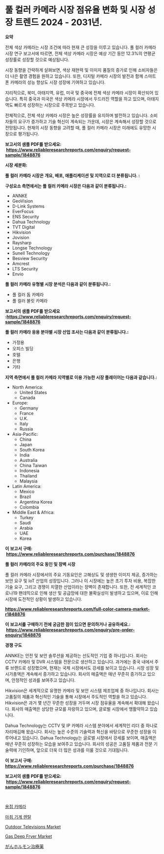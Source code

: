 <p><h1>풀 컬러 카메라 시장 점유율 변화 및 시장 성장 트렌드 2024 - 2031년.</h1></p><p><strong>요약</strong></p>
<p><p>전체 색상 카메라는 시장 조건에 따라 현재 큰 성장을 이루고 있습니다. 풀 컬러 카메라 시장 연구 보고서에 따르면, 전체 색상 카메라 시장은 예상 기간 동안 12.3%의 연평균 성장률로 성장할 것으로 예상됩니다.</p><p>시장 동향을 간략하게 살펴보면, 색상 재현력 및 이미지 품질의 증가로 인해 소비자들은 더 나은 촬영 경험을 원하고 있습니다. 또한, 디지털 카메라 시장의 발전과 함께 스마트폰 카메라의 성능 향상도 시장 성장에 기여하고 있습니다.</p><p>지리적으로, 북미, 아태지역, 유럽, 미국 및 중국에 전체 색상 카메라 시장이 확산되어 있습니다. 특히 중국과 미국은 색상 카메라 시장에서 두드러진 역할을 하고 있으며, 아태지역도 빠르게 성장하는 시장으로 주목받고 있습니다.</p><p>전체적으로, 전체 색상 카메라 시장은 높은 성장률을 유지하며 발전하고 있습니다. 소비자들의 요구가 증가하고 기술 혁신이 계속되는 가운데, 시장은 계속해서 성장할 것으로 전망됩니다. 현재의 시장 동향을 고려할 때, 풀 컬러 카메라 시장은 미래에도 유망한 시장으로 평가됩니다.</p></p>
<p><strong>보고서의 샘플 PDF를 받으세요: &nbsp;<a href="https://www.reliableresearchreports.com/enquiry/request-sample/1848876">https://www.reliableresearchreports.com/enquiry/request-sample/1848876</a></strong></p>
<p><strong>시장 세분화:</strong></p>
<p><strong> 풀 컬러 카메라 시장은 개요, 배포, 애플리케이션 및 지역으로 더 분류됩니다. :</strong></p>
<p><strong>구성요소 측면에서는 풀 컬러 카메라 시장은 다음과 같이 분류됩니다.:</strong></p>
<p><ul><li>ANNKE</li><li>GeoVision</li><li>D-Link Systems</li><li>EverFocus</li><li>ENS Security</li><li>Dahua Technology</li><li>TVT Digital</li><li>Hikvision</li><li>Jovision</li><li>Raysharp</li><li>Longse Technology</li><li>Sunell Technology</li><li>Besview Security</li><li>Amcrest</li><li>LTS Security</li><li>Envio</li></ul></p>
<p><strong> 풀 컬러 카메라 유형별 시장 분석은 다음과 같이 분류됩니다.:</strong></p>
<p><ul><li>풀 컬러 돔 카메라</li><li>풀 컬러 불릿 카메라</li></ul></p>
<p><strong>보고서의 샘플 PDF를 받으세요 :<a href="https://www.reliableresearchreports.com/enquiry/request-sample/1848876">https://www.reliableresearchreports.com/enquiry/request-sample/1848876</a></strong></p>
<p><strong> 풀 컬러 카메라 응용 분야별 시장 산업 조사는 다음과 같이 분류됩니다.:</strong></p>
<p><ul><li>가정용</li><li>오피스 빌딩</li><li>호텔</li><li>은행</li><li>기타</li></ul></p>
<p><strong>지역 측면에서 풀 컬러 카메라 지역별로 이용 가능한 시장 플레이어는 다음과 같습니다.:</strong></p>
<p><ul>
    <li>
        North America:
        <ul>
            <li>United States</li>
            <li>Canada</li>
        </ul>
    </li>
    <li>
        Europe:
        <ul>
            <li>Germany</li>
            <li>France</li>
            <li>U.K.</li>
            <li>Italy</li>
            <li>Russia</li>
        </ul>
    </li>
    <li>
        Asia-Pacific:
        <ul>
            <li>China</li>
            <li>Japan</li>
            <li>South Korea</li>
            <li>India</li>
            <li>Australia</li>
            <li>China Taiwan</li>
            <li>Indonesia</li>
            <li>Thailand</li>
            <li>Malaysia</li>
        </ul>
    </li>
    <li>
        Latin America:
        <ul>
            <li>Mexico</li>
            <li>Brazil</li>
            <li>Argentina Korea</li>
            <li>Colombia</li>
        </ul>
    </li>
    <li>
        Middle East & Africa:
        <ul>
            <li>Turkey</li>
            <li>Saudi</li>
            <li>Arabia</li>
            <li>UAE</li>
            <li>Korea</li>
        </ul>
    </li>
    </ul></p>
<p><strong>이 보고서 구매: &nbsp;<a href="https://www.reliableresearchreports.com/purchase/1848876">https://www.reliableresearchreports.com/purchase/1848876</a></strong></p>
<p><strong>풀 컬러 카메라의 주요 동인 및 장벽 시장</strong></p>
<p><p>풀 컬러 카메라 시장에서의 주요 기동요인은 고해상도 및 생생한 이미지 제공, 증가하는 보안 요구 및 IoT 산업의 성장입니다. 그러나 이 시장에는 높은 초기 투자 비용, 복잡한 기술 요구, 그리고 경쟁이 치열한 산업이라는 장벽이 존재합니다. 또한, 전 세계적인 코로나19 팬데믹으로 인해 생산 및 공급망에 대한 불확실성이 발생하고 있으며, 이로 인해 시장에 도전적인 상황이 발생하고 있습니다.</p></p>
<p><strong><a href="https://www.reliableresearchreports.com/full-color-camera-market-r1848876">https://www.reliableresearchreports.com/full-color-camera-market-r1848876</a></strong></p>
<p><strong>이 보고서를 구매하기 전에 궁금한 점이 있으면 문의하거나 공유하세요.: &nbsp;<a href="https://www.reliableresearchreports.com/enquiry/pre-order-enquiry/1848876">https://www.reliableresearchreports.com/enquiry/pre-order-enquiry/1848876</a></strong></p>
<p><strong>경쟁 구도</strong></p>
<p><p>ANNKE는 안전 및 보안 솔루션을 제공하는 선도적인 기업 중 하나입니다. 회사는 CCTV 카메라 및 DVR 시스템을 전문으로 생산하고 있습니다. 과거에는 중국 내에서 주류 브랜드로 성장했으며, 현재는 국제 시장에서도 강세를 보이고 있습니다. 시장 성장 및 시가총액은 계속해서 증가하고 있습니다. 회사의 매출액은 매년 꾸준히 증가하고 있으며, 안정적인 성과를 보여주고 있습니다.</p><p>Hikvision은 세계적으로 유명한 카메라 및 보안 시스템 제조업체 중 하나입니다. 회사는 고품질의 제품과 혁신적인 기술을 통해 시장에서 주도적인 역할을 하고 있습니다. Hikvision은 과거 몇 년간 꾸준한 성장을 거두며 시장 점유율을 계속해서 확대해 왔습니다. 회사의 매출액은 상당한 규모를 자랑하고 있으며, 글로벌 시장에서 맹활약하고 있습니다.</p><p>Dahua Technology는 CCTV 및 IP 카메라 시스템 분야에서 세계적인 리더 중 하나로 자리매김해 왔습니다. 회사는 높은 수준의 기술력과 혁신을 바탕으로 꾸준한 성장을 이루어내고 있습니다. Dahua Technology는 글로벌 시장에서 강세를 보이며, 매출액은 매년 꾸준히 성장하는 모습을 보여주고 있습니다. 회사의 성공은 고품질 제품과 전문 기술력에 기인하며, 앞으로 더욱 더 많은 성과를 이룰 것으로 기대됩니다.</p></p>
<p><strong>이 보고서 구매: &nbsp; <a href="https://www.reliableresearchreports.com/purchase/1848876">https://www.reliableresearchreports.com/purchase/1848876</a></strong></p>
<p><strong>보고서의 샘플 PDF를 받으세요: &nbsp;<a href="https://www.reliableresearchreports.com/enquiry/request-sample/1848876">https://www.reliableresearchreports.com/enquiry/request-sample/1848876</a></strong><strong></strong></p>
<p>&nbsp;</p>
<p><p><a href="https://github.com/rcabello548/Market-Research-Report-List-1/blob/main/938271166965.md">용접 카메라</a></p><p><a href="https://github.com/KellyLyncyh543964/Market-Research-Report-List-1/blob/main/281540566964.md">마취 기계 렌탈</a></p><p><a href="https://issuu.com/reportprime-2/docs/outdoor-televisions-market-size-2030.pptx">Outdoor Televisions Market</a></p><p><a href="https://issuu.com/reportprime-2/docs/gas-deep-fryer-market-size-2030.pptx">Gas Deep Fryer Market</a></p><p><a href="https://github.com/mohamedbakry57/Market-Research-Report-List-3/blob/main/152199969214.md">がんホルモン治療薬</a></p></p>